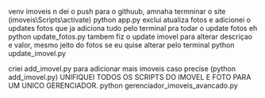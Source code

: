 venv imoveis
n dei o push para o githuub, amnaha termninar o site
(imoveis\Scripts\activate) python app.py
exclui atualiza fotos e adicionei o updates fotos que ja adiciona tudo pelo terminal
pra todar o update fotos eh python update_fotos.py
tambem fiz o update imovel para alterar descriçao e valor, mesmo jeito do fotos se eu quise alterar pelo terminal
python update_imovel.py

criei add_imovel.py para adicionar mais imoveis caso precise (python add_imovel.py)
UNIFIQUEI TODOS OS SCRIPTS DO IMOVEL E FOTO PARA UM UNICO GERENCIADOR. python gerenciador_imoveis_avancado.py